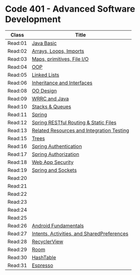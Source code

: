 # Code 401 - Advanced Software Development

Class    | Title
---------| ---------
 Read:01 |  [Java Basic](./Read:01.md)
 Read:02 |  [ Arrays, Loops, Imports](./Read:02.md)
 Read:03 |  [ Maps, primitives, File I/O](./Read:03.md)
 Read:04 |  [ OOP](./Read:04.md)
 Read:05 |  [Linked Lists](./Read:05.md)
 Read:06 |  [ Inheritance and Interfaces](./Read:06.md)
 Read:08 |  [OO Design](./Read:08.md)
 Read:09 |  [WRRC and Java](./Read:08.md)
 Read:10 |  [Stacks & Queues](./Read:10.md)
 Read:11 |  [Spring](./Read:11.md)
 Read:12 |  [Spring RESTful Routing & Static Files](./Read:12.md)
 Read:13 |  [Related Resources and Integration Testing](./Read:13.md)
 Read:15 |  [Trees](./Read:15.md)
 Read:16 |  [Spring Authentication](./Read:16.md)
 Read:17 |  [Spring Authorization](./Read:17.md)
 Read:18 |  [Web App Security](./Read:18.md)
 Read:19 |  [Spring and Sockets](./Read:19.md)
 Read:20 |
 Read:21 |
 Read:22 |
 Read:23 |
 Read:24 |
 Read:25 |
 Read:26 |[Android Fundamentals](./Read:26.md)
 Read:27 |[Intents, Activities, and SharedPreferences](./Read:27.md)
 Read:28 |[RecyclerView](./Read:28.md)
 Read:29 |[Room](./Read:29.md)
 Read:30 |[HashTable](./Read:30.md) 
 Read:31 |[Espresso](./Read:31.md) 
